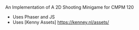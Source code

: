 An Implementation of A 2D Shooting Minigame for CMPM 120
- Uses Phaser and JS 
- Uses [Kenny Assets] https://kenney.nl/assets/
